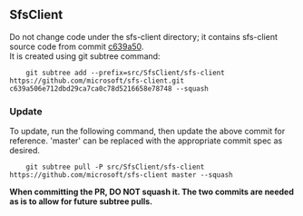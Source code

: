 ## SfsClient

Do not change code under the sfs-client directory; it contains sfs-client source code from commit [c639a50](https://github.com/microsoft/sfs-client/commit/c639a50).  
It is created using git subtree command:
```
    git subtree add --prefix=src/SfsClient/sfs-client https://github.com/microsoft/sfs-client.git c639a506e712dbd29ca7ca0c78d5216658e78748 --squash
```

### Update
To update, run the following command, then update the above commit for reference.  'master' can be replaced with the appropriate commit spec as desired.
```
    git subtree pull -P src/SfsClient/sfs-client https://github.com/microsoft/sfs-client master --squash
```
**When committing the PR, DO NOT squash it.  The two commits are needed as is to allow for future subtree pulls.**
